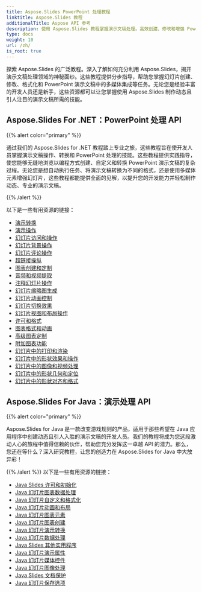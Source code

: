 ```yaml
---
title: Aspose.Slides PowerPoint 处理教程
linktitle: Aspose.Slides 教程
additionalTitle: Aspose API 参考
description: 使用 Aspose.Slides 教程掌握演示文稿处理。高效创建、修改和增强 PowerPoint 演示文稿。擅长动态内容处理。
type: docs
weight: 10
url: /zh/
is_root: true
---
```

探索 Aspose.Slides 的广泛教程。深入了解如何充分利用 Aspose.Slides，揭开演示文稿处理领域的神秘面纱。这些教程提供分步指导，帮助您掌握幻灯片创建、修改、格式化和 PowerPoint 演示文稿中的多媒体集成等任务。无论您是经验丰富的开发人员还是新手，这些资源都可以让您掌握使用 Aspose.Slides 制作动态且引人注目的演示文稿所需的技能。

## Aspose.Slides For .NET：PowerPoint 处理 API
{{% alert color="primary" %}}

通过我们的 Aspose.Slides for .NET 教程踏上专业之旅，这些教程旨在使开发人员掌握演示文稿操作、转换和 PowerPoint 处理的技能。这些教程提供实践指导，使您能够无缝地浏览以编程方式创建、自定义和转换 PowerPoint 演示文稿的复杂过程。无论您是想自动执行任务、将演示文稿转换为不同的格式，还是使用多媒体元素增强幻灯片，这些教程都能提供全面的见解，以提升您的开发能力并轻松制作动态、专业的演示文稿。

{{% /alert %}}

以下是一些有用资源的链接：
- [演示转换](./net/presentation-conversion/)
- [演示操作](./net/presentation-manipulation/)
- [幻灯片访问和操作](./net/slide-access-and-manipulation/)
- [幻灯片背景操作](./net/slide-background-manipulation/)
- [幻灯片评论操作](./net/slide-comments-manipulation/)
- [超链接操纵](./net/hyperlink-manipulation/)
- [图表创建和定制](./net/chart-creation-and-customization/)
- [音频和视频提取](./net/audio-and-video-extraction/)
- [注释幻灯片操作](./net/notes-slide-manipulation/)
- [幻灯片缩略图生成](./net/slide-thumbnail-generation/)
- [幻灯片动画控制](./net/slide-animation-control/)
- [幻灯片切换效果](./net/slide-transition-effects/)
- [幻灯片视图和布局操作](./net/slide-view-and-layout-manipulation/)
- [许可和格式](./net/licensing-and-formatting/)
- [图表格式和动画](./net/chart-formatting-and-animation/)
- [高级图表定制](./net/advanced-chart-customization/)
- [附加图表功能](./net/additional-chart-features/)
- [幻灯片中的打印和渲染](./net/printing-and-rendering-in-slides/)
- [幻灯片中的形状效果和操作](./net/shape-effects-and-manipulation-in-slides/)
- [幻灯片中的图像和视频处理](./net/image-and-video-manipulation-in-slides/)
- [幻灯片中的形状几何和定位](./net/shape-geometry-and-positioning-in-slides/)
- [幻灯片中的形状对齐和格式](./net/shape-alignment-and-formatting-in-slides/)

## Aspose.Slides For Java：演示处理 API
{{% alert color="primary" %}}

Aspose.Slides for Java 是一款改变游戏规则的产品，适用于那些希望在 Java 应用程序中创建动态且引人入胜的演示文稿的开发人员。我们的教程将成为您这段激动人心的旅程中值得信赖的伙伴，帮助您充分发挥这一卓越 API 的潜力。那么，您还在等什么？深入研究教程，让您的创造力在 Aspose.Slides for Java 中大放异彩！

{{% /alert %}}
以下是一些有用资源的链接：
- [Java Slides 许可和初始化](./java/licensing-and-initialization)
- [Java 幻灯片图表数据处理](./java/chart-data-manipulation)
- [Java 幻灯片自定义和格式化](./java/customization-and-formatting)
- [Java 幻灯片动画和布局](./java/animation-and-layout)
- [Java 幻灯片图表元素](./java/chart-elements)
- [Java 幻灯片图表创建](./java/chart-creation)
- [Java 幻灯片演示转换](./java/presentation-conversion)
- [Java 幻灯片数据处理](./java/data-manipulation)
- [Java Slides 其他实用程序](./java/additional-utilities/)
- [Java 幻灯片演示属性](./java/presentation-properties/)
- [Java 幻灯片媒体控件](./java/media-controls/)
- [Java 幻灯片图像处理](./java/image-handling/)
- [Java Slides 文档保护](./java/document-protection/)
- [Java 幻灯片保存选项](./java/saving-options/)
